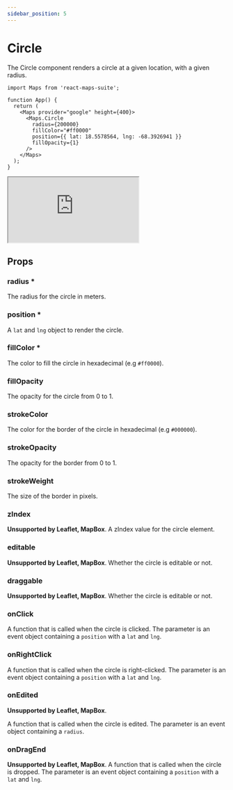 ```yaml
---
sidebar_position: 5
---
```


# Circle

The Circle component renders a circle at a given location, with a given radius.

```tsx
import Maps from 'react-maps-suite';

function App() {
  return (
    <Maps provider="google" height={400}>
      <Maps.Circle
        radius={200000}
        fillColor="#ff0000"
        position={{ lat: 18.5578564, lng: -68.3926941 }}
        fillOpacity={1}
      />
    </Maps>
  );
}
```

<iframe src="https://codesandbox.io/embed/ecstatic-lederberg-qokyno?fontsize=14&hidenavigation=1&theme=dark"
     style={{width: '100%', height: '500px', border:0, borderRadius: '4px', overflow: 'hidden'}}     title="ecstatic-lederberg-qokyno"
     allow="accelerometer; ambient-light-sensor; camera; encrypted-media; geolocation; gyroscope; hid; microphone; midi; payment; usb; vr; xr-spatial-tracking"
     sandbox="allow-forms allow-modals allow-popups allow-presentation allow-same-origin allow-scripts"
   ></iframe>

## Props

### radius *
The radius for the circle in meters.

### position *
A `lat` and `lng` object to render the circle.

### fillColor *
The color to fill the circle in hexadecimal (e.g `#ff0000`).

### fillOpacity
The opacity for the circle from 0 to 1.

### strokeColor
The color for the border of the circle in hexadecimal (e.g `#000000`).

### strokeOpacity
The opacity for the border from 0 to 1.

### strokeWeight
The size of the border in pixels.

### zIndex
**Unsupported by Leaflet, MapBox**.
A zIndex value for the circle element.

### editable
**Unsupported by Leaflet, MapBox**.
Whether the circle is editable or not.

### draggable
**Unsupported by Leaflet, MapBox**.
Whether the circle is editable or not.

### onClick
A function that is called when the circle is clicked. The parameter is an event object containing a `position` with a `lat` and `lng`.

### onRightClick
A function that is called when the circle is right-clicked. The parameter is an event object containing a `position` with a `lat` and `lng`.

### onEdited
**Unsupported by Leaflet, MapBox**.

A function that is called when the circle is edited. The parameter is an event object containing a `radius`.

### onDragEnd
**Unsupported by Leaflet, MapBox**.
A function that is called when the circle is dropped. The parameter is an event object containing a `position` with a `lat` and `lng`.

